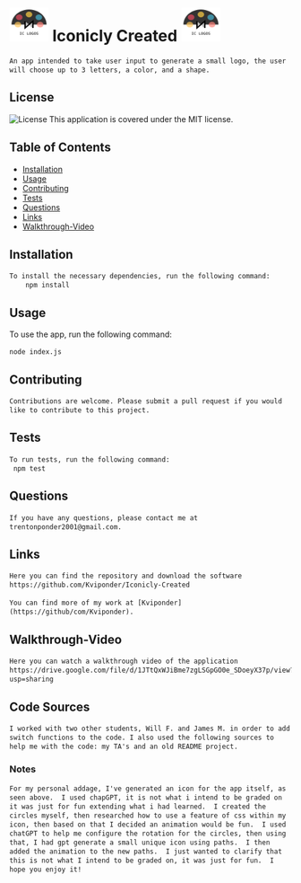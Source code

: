 # <img src="ICLogo/IC.svg" alt="Icon" width="70" height="60"> Iconicly Created <img src="ICLogo/IC.svg" alt="Icon" width="70" height="60">

    An app intended to take user input to generate a small logo, the user will choose up to 3 letters, a color, and a shape.

## License

![License](https://img.shields.io/badge/License-MIT-green.svg)
This application is covered under the MIT license.

## Table of Contents

- [Installation](#installation)
- [Usage](#usage)
- [Contributing](#contributing)
- [Tests](#tests)
- [Questions](#questions)
- [Links](#links)
- [Walkthrough-Video](#walkthrough-video)

## Installation

    To install the necessary dependencies, run the following command:
        npm install

## Usage

To use the app, run the following command:

    node index.js

## Contributing

    Contributions are welcome. Please submit a pull request if you would like to contribute to this project.

## Tests

    To run tests, run the following command:
     npm test

## Questions

    If you have any questions, please contact me at trentonponder2001@gmail.com.

## Links

    Here you can find the repository and download the software https://github.com/Kviponder/Iconicly-Created

    You can find more of my work at [Kviponder](https://github/com/Kviponder).

## Walkthrough-Video

    Here you can watch a walkthrough video of the application https://drive.google.com/file/d/1JTtQxWJiBme7zgLSGpGO0e_SDoeyX37p/view?usp=sharing


## Code Sources
    I worked with two other students, Will F. and James M. in order to add switch functions to the code. I also used the following sources to help me with the code: my TA's and an old README project.

### Notes
    For my personal addage, I've generated an icon for the app itself, as seen above.  I used chapGPT, it is not what i intend to be graded on it was just for fun extending what i had learned.  I created the circles myself, then researched how to use a feature of css within my icon, then based on that I decided an animation would be fun.  I used chatGPT to help me configure the rotation for the circles, then using that, I had gpt generate a small unique icon using paths.  I then added the animation to the new paths.  I just wanted to clarify that this is not what I intend to be graded on, it was just for fun.  I hope you enjoy it!  